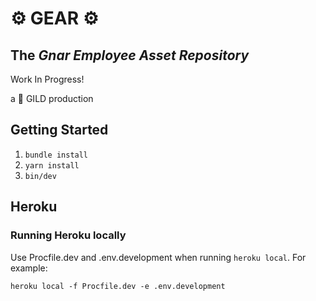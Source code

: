 # ⚙️ GEAR ⚙️

## The _Gnar Employee Asset Repository_

Work In Progress!

a 🥇 GILD production

## Getting Started

1. `bundle install`
2. `yarn install`
3. `bin/dev`

## Heroku

### Running Heroku locally

Use Procfile.dev and .env.development when running `heroku local`. For example:

```
heroku local -f Procfile.dev -e .env.development
```
